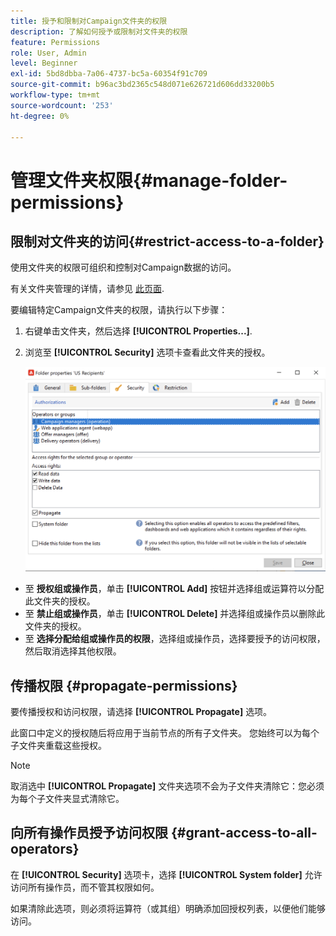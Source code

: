 ```yaml
---
title: 授予和限制对Campaign文件夹的权限
description: 了解如何授予或限制对文件夹的权限
feature: Permissions
role: User, Admin
level: Beginner
exl-id: 5bd8dbba-7a06-4737-bc5a-60354f91c709
source-git-commit: b96ac3bd2365c548d071e626721d606dd33200b5
workflow-type: tm+mt
source-wordcount: '253'
ht-degree: 0%

---
```


# 管理文件夹权限{#manage-folder-permissions}

## 限制对文件夹的访问{#restrict-access-to-a-folder}

使用文件夹的权限可组织和控制对Campaign数据的访问。

有关文件夹管理的详情，请参见 [此页面](../audiences/folders-and-views.md).

要编辑特定Campaign文件夹的权限，请执行以下步骤：

1. 右键单击文件夹，然后选择 **[!UICONTROL Properties...]**.
1. 浏览至 **[!UICONTROL Security]** 选项卡查看此文件夹的授权。

   ![](assets/folder-permissions.png)

* 至 **授权组或操作员**，单击 **[!UICONTROL Add]** 按钮并选择组或运算符以分配此文件夹的授权。
* 至 **禁止组或操作员**，单击 **[!UICONTROL Delete]** 并选择组或操作员以删除此文件夹的授权。
* 至 **选择分配给组或操作员的权限**，选择组或操作员，选择要授予的访问权限，然后取消选择其他权限。

## 传播权限 {#propagate-permissions}

要传播授权和访问权限，请选择 **[!UICONTROL Propagate]** 选项。

此窗口中定义的授权随后将应用于当前节点的所有子文件夹。 您始终可以为每个子文件夹重载这些授权。

>[!NOTE]
>
>取消选中 **[!UICONTROL Propagate]** 文件夹选项不会为子文件夹清除它：您必须为每个子文件夹显式清除它。

## 向所有操作员授予访问权限 {#grant-access-to-all-operators}

在 **[!UICONTROL Security]** 选项卡，选择 **[!UICONTROL System folder]** 允许访问所有操作员，而不管其权限如何。

如果清除此选项，则必须将运算符（或其组）明确添加回授权列表，以便他们能够访问。

